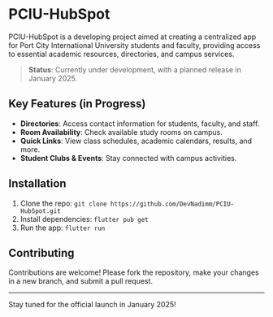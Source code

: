 # PCIU-HubSpot

PCIU-HubSpot is a developing project aimed at creating a centralized app for Port City International University students and faculty, providing access to essential academic resources, directories, and campus services.

> **Status**: Currently under development, with a planned release in January 2025.

## Key Features (in Progress)
- **Directories**: Access contact information for students, faculty, and staff.
- **Room Availability**: Check available study rooms on campus.
- **Quick Links**: View class schedules, academic calendars, results, and more.
- **Student Clubs & Events**: Stay connected with campus activities.

## Installation
1. Clone the repo: `git clone https://github.com/DevNadimm/PCIU-HubSpot.git`
2. Install dependencies: `flutter pub get`
3. Run the app: `flutter run`

## Contributing
Contributions are welcome! Please fork the repository, make your changes in a new branch, and submit a pull request.

---

Stay tuned for the official launch in January 2025!
